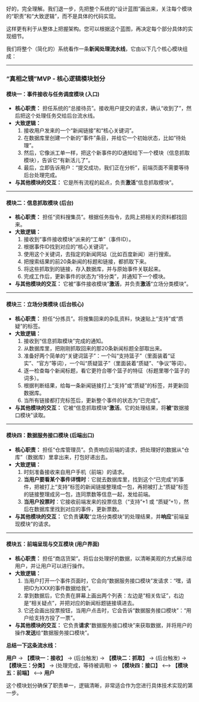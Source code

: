 好的，完全理解。我们退一步，先把整个系统的“设计蓝图”画出来，关注每个模块的“职责”和“大致逻辑”，而不是具体的代码实现。

这样更有利于从整体上把握架构。您可以根据这个蓝图，再决定每个部分具体的实现细节。

我们将整个（简化的）系统看作一条**新闻处理流水线**，它由以下几个核心模块组成：

---

### **“真相之镜”MVP - 核心逻辑模块划分**

#### **模块一：事件接收与任务调度模块 (入口)**

* **核心职责：** 担任系统的“总接待员”。接收用户提交的请求，确认“收到了”，然后把这个处理任务交给后台流水线。
* **大致逻辑：**
    1.  接收用户发来的一个“新闻链接”和“核心关键词”。
    2.  在数据库里创建一个新的“事件”条目，并给它一个初始状态，比如“待处理”。
    3.  然后，它像派工单一样，把这个新事件的ID通知给下一个模块（信息抓取模块），告诉它“有新活儿了”。
    4.  最后，立即告诉用户：“提交成功，我们正在分析”，前端页面不需要等待后台处理完成。
* **与其他模块的交互：** 它是所有流程的起点，负责**激活**“信息抓取模块”。

---

#### **模块二：信息抓取模块 (后台)**

* **核心职责：** 担任“资料搜集员”。根据任务指令，去网上把相关的资料都找回来。
* **大致逻辑：**
    1.  接收到“事件接收模块”派来的“工单”（事件ID）。
    2.  根据事件ID找到对应的“核心关键词”。
    3.  使用这个关键词，去指定的新闻网站（比如百度新闻）进行搜索。
    4.  把搜索结果的前20条新闻的标题和链接，都抓取下来。
    5.  将这些抓取到的链接，存入数据库，并与原始事件关联起来。
    6.  完成工作后，更新事件的状态为“待分类”，并通知下一个模块。
* **与其他模块的交互：** 它被“事件接收模块”**激活**，并负责**激活**“立场分类模块”。

---

#### **模块三：立场分类模块 (后台核心)**

* **核心职责：** 担任“分拣员”。将搜集回来的杂乱资料，快速贴上“支持”或“质疑”的标签。
* **大致逻辑：**
    1.  接收到“信息抓取模块”完成的通知。
    2.  从数据库里，把刚刚抓取回来的那20条新闻标题全部取出来。
    3.  准备好两个简单的“关键词篮子”：一个叫“支持篮子”（里面装着“证实”、“官方”等词），一个叫“质疑篮子”（里面装着“质疑”、“争议”等词）。
    4.  逐一检查每个新闻标题，看它更符合哪个篮子的特征（标题里哪个篮子的词多）。
    5.  根据判断结果，给每一条新闻链接打上“支持”或“质疑”的标签，并更新回数据库。
    6.  当所有链接都打完标签后，更新整个事件的状态为“已完成”。
* **与其他模块的交互：** 它被“信息抓取模块”**激活**。它的处理结果，将**被**“数据接口模块”读取。

---

#### **模块四：数据服务接口模块 (后端出口)**

* **核心职责：** 担任“仓库管理员”。负责响应前端的请求，把处理好的数据从“仓库”（数据库）里拿出来，打包好递出去。
* **大致逻辑：**
    1.  时刻准备接收来自用户手机（前端）的请求。
    2.  **当用户要看某个事件详情时**：它就去数据库里，找到这个“已完成”的事件，把被打上“支持”标签的新闻链接整理成一包，再把被打上“质疑”标签的链接整理成另一包，连同票数等信息一起，发给前端。
    3.  **当用户投票时**：它接收前端发来的投票信息（“支持”+1 或 “质疑”+1），然后在数据库里找到对应的事件，更新票数。
* **与其他模块的交互：** 它负责**读取**“立场分类模块”的处理结果，并**响应**“前端呈现模块”的请求。

---

#### **模块五：前端呈现与交互模块 (用户界面)**

* **核心职责：** 担任“商店货架”。将后台处理好的数据，以清晰美观的方式展示给用户，并让用户可以进行操作。
* **大致逻辑：**
    1.  当用户打开一个事件页面时，它会向“数据服务接口模块”发请求：“嘿，请把ID为XXX的事件数据给我”。
    2.  拿到数据后，它负责在屏幕上画出两个列表：左边是“相关佐证”，右边是“相关疑点”，并把对应的新闻标题链接填进去。
    3.  它还会画出投票按钮，当用户点击时，它会告诉“数据服务接口模块”：“用户给支持方投了一票”。
* **与其他模块的交互：** 它负责**请求**“数据服务接口模块”来获取数据，并将用户的操作**发送**给“数据服务接口模块”。

**总结一下这条流水线：**

**用户** -> **【模块一：接收】** -> (后台触发) -> **【模块二：抓取】** -> (后台触发) -> **【模块三：分类】** -> (处理完成，等待被调用) -> **【模块四：接口】** <--> **【模块五：前端】** <--> **用户**

这个模块划分确保了职责单一，逻辑清晰，非常适合作为您进行具体技术实现的第一步。